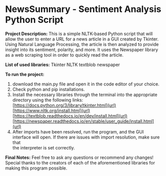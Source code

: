 # NewsSummary - Sentiment Analysis Python Script

**Project Description:** This is a simple NLTK-based Python script that will allow the user to enter a URL for a news article in a GUI created by Tkinter. 
Using Natural Language Processing, the article is then analyzed to provide insight into its sentiment, polarity, and more. It uses the Newspaper library as a
web scraping tool in order to quickly read the article. 

**List of used libraries:** 
  Tkinter
  NLTK
  textblob
  newspaper

**To run the project:**
  1. download the main.py file and open it in the code editor of your choice.
  2. Check python and pip installations. 
  3. Install the necessary libraries through the terminal into the appropriate directory using the following links:
     [https://docs.python.org/3/library/tkinter.html](url)
     [https://www.nltk.org/install.html](url)
     [https://textblob.readthedocs.io/en/dev/install.html](url)
     [https://newspaper.readthedocs.io/en/stable/user_guide/install.html](url)
  4. After imports have been resolved, run the program, and the GUI interface will open. If there are issues with import resolution, make sure that         
     the interpreter is set correctly.

**Final Notes:** Feel free to ask any questions or recommend any changes! Special thanks to the creators of each of the aforementioned libraries for making this program possible.

     
      
